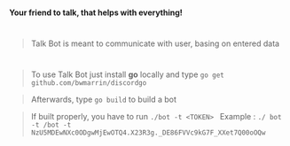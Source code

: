 #### Your friend to talk, that helps with everything!
# 

> Talk Bot is meant to communicate with user, basing on entered data

#

> To use Talk Bot just install **go** locally and type `go get github.com/bwmarrin/discordgo`

> Afterwards, type `go build` to build a bot

> If built properly, you have to run `./bot -t <TOKEN> ` 
> Example : `./ bot -t /bot -t NzU5MDEwNXc0ODgwMjEwOTQ4.X23R3g._DE86FVVc9kG7F_XXet7Q00oOQw`

